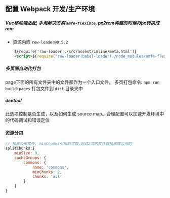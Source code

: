 ## 配置 Webpack 开发/生产环境

##### Vue移动端适配, 手淘解决方案 `amfe-flexible`, px2rem构建的时候将px转换成rem

- 资源内嵌 `row-loader@0.5.2`
```html
    ${require('raw-loader!./src/assest/inline/meta.html')}
    <script>${require('raw-loader!babel-loader!./node_modules/amfe-flexible/index.js')}</script>
```

##### 多页面自动化打包
page下面的所有文件夹中的文件都作为一个入口文件。
多页打包命令: `npm run build:pages`
打包文件到 `dist` 目录夹中


##### devtool
此选项控制是否生成，以及如何生成 source map。合理配置可以加速开发环境中的代码调试和错误定位


#### 资源分包
```javascript
// 抽离公用文件, minChunks引用的次数,超过2次的文件就抽离成公用的
splitChunks:{
    minSize: 0,
    cacheGroups: {
        commons: {
            name: 'commons',
            minChunks: 2,
            chunks: 'all'
        }
    }
}
```
